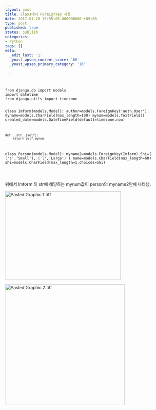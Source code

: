 ```yaml
---
layout: post
title: Class에서 Foreignkey 사용
date: 2017-01-20 15:55:05.000000000 +09:00
type: post
published: true
status: publish
categories:
- Python
tags: []
meta:
  _edit_last: '1'
  _yoast_wpseo_content_score: '60'
  _yoast_wpseo_primary_category: '16'

---
```

<p><code>
<pre>
from django.db import models
import datetime
from django.utils import timezone

class Imform(models.Model):
    author=models.ForeignKey('auth.User')
    myname=models.CharField(max_length=100)
    mynum=models.TextField()
    created_date=models.DateTimeField(default=timezone.now)

    def __str__(self):
        return self.mynum

class Person(models.Model):
    myname2=models.ForeignKey(Imform)
    Shi=(
    ('s','Small'),
    ('l','Large')
    )
    name=models.CharField(max_length=60)
    shi=models.CharField(max_length=1,choices=Shi)
</pre>
<p></code></p>
<p>위에서 Imform 의 str에 해당하는 mynum값이 person의 myname2란에 나타남.</p>
<p><img class="" src="{{ site.baseurl }}/assets/Pasted%20Graphic%201.tiff" alt="Pasted Graphic 1.tiff" width="380" height="290" /></p>
<p><img class="" src="{{ site.baseurl }}/assets/Pasted%20Graphic%202.tiff" alt="Pasted Graphic 2.tiff" width="392" height="395" /></p>
<p>&nbsp;</p>
